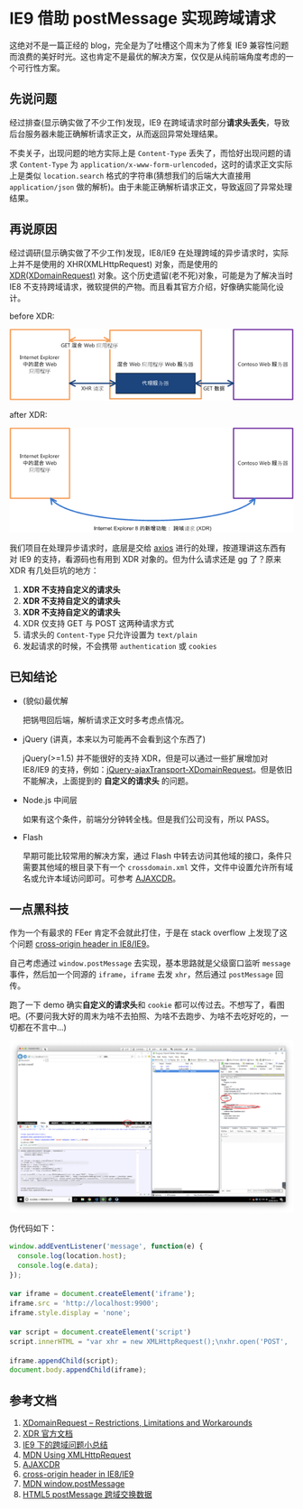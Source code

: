 # IE9 借助 postMessage 实现跨域请求

这绝对不是一篇正经的 blog，完全是为了吐槽这个周末为了修复 IE9 兼容性问题而浪费的美好时光。这也肯定不是最优的解决方案，仅仅是从纯前端角度考虑的一个可行性方案。

## 先说问题

经过排查(显示确实做了不少工作)发现，IE9 在跨域请求时部分**请求头丢失**，导致后台服务器未能正确解析请求正文，从而返回异常处理结果。

不卖关子，出现问题的地方实际上是 `Content-Type` 丢失了，而恰好出现问题的请求 `Content-Type` 为 `application/x-www-form-urlencoded`，这时的请求正文实际上是类似 `location.search` 格式的字符串(猜想我们的后端大大直接用 `application/json` 做的解析)。由于未能正确解析请求正文，导致返回了异常处理结果。

## 再说原因

经过调研(显示确实做了不少工作)发现，IE8/IE9 在处理跨域的异步请求时，实际上并不是使用的 XHR(XMLHttpRequest) 对象，而是使用的 [XDR(XDomainRequest)](https://msdn.microsoft.com/zh-cn/library/dd573303) 对象。这个历史遗留(老不死)对象，可能是为了解决当时 IE8 不支持跨域请求，微软提供的产物。而且看其官方介绍，好像确实能简化设计。

before XDR:

![xdr-before.](../assets/xdr-before.gif)

after XDR:

![xdr-after.](../assets/xdr-after.gif)

我们项目在处理异步请求时，底层是交给 [axios](https://github.com/axios/axios) 进行的处理，按道理讲这东西有对 IE9 的支持，看源码也有用到 XDR 对象的。但为什么请求还是 gg 了？原来 XDR 有几处巨坑的地方：

1. **XDR 不支持自定义的请求头**
1. **XDR 不支持自定义的请求头**
1. **XDR 不支持自定义的请求头**
1. XDR 仅支持 GET 与 POST 这两种请求方式
1. 请求头的 `Content-Type` 只允许设置为 `text/plain`
1. 发起请求的时候，不会携带 `authentication` 或 `cookies`

## 已知结论

- (貌似)最优解

  把锅甩回后端，解析请求正文时多考虑点情况。

- jQuery (讲真，本来以为可能再不会看到这个东西了)

  jQuery(>=1.5) 并不能很好的支持 XDR，但是可以通过一些扩展增加对 IE8/IE9 的支持，例如：[jQuery-ajaxTransport-XDomainRequest](https://github.com/MoonScript/jQuery-ajaxTransport-XDomainRequest)。但是依旧不能解决，上面提到的 **自定义的请求头** 的问题。

- Node.js 中间层

  如果有这个条件，前端分分钟转全栈。但是我们公司没有，所以 PASS。

- Flash

  早期可能比较常用的解决方案，通过 Flash 中转去访问其他域的接口，条件只需要其他域的根目录下有一个 `crossdomain.xml` 文件，文件中设置允许所有域名或允许本域访问即可。可参考 [AJAXCDR](http://zyan.cc/ajaxcdr/)。

## 一点黑科技

作为一个有最求的 FEer 肯定不会就此打住，于是在 stack overflow 上发现了这个问题 [cross-origin header in IE8/IE9](https://stackoverflow.com/questions/9652364/cross-origin-header-in-ie8-ie9)。

自己考虑通过 `window.postMessage` 去实现，基本思路就是父级窗口监听 `message` 事件，然后加一个同源的 `iframe`，`iframe` 去发 `xhr`，然后通过 `postMessage` 回传。

跑了一下 demo 确实**自定义的请求头**和 `cookie` 都可以传过去。不想写了，看图吧。(不要问我大好的周末为啥不去拍照、为啥不去跑步、为啥不去吃好吃的，一切都在不言中...)

![ie9-cros](../assets/ie9-cros.jpg)

伪代码如下：

```js
window.addEventListener('message', function(e) {
  console.log(location.host);
  console.log(e.data);
});

var iframe = document.createElement('iframe');
iframe.src = 'http://localhost:9900';
iframe.style.display = 'none';

var script = document.createElement('script')
script.innerHTML = "var xhr = new XMLHttpRequest();\nxhr.open('POST', 'http://localhost:9900/api/test');\nxhr.onload = (function (data) {\n  window.parent.postMessage(xhr.responseText, '*');\n});\nxhr.setRequestHeader('Content-Type', 'application/x-www-form-urlencoded');\nxhr.send('some data');\n";

iframe.appendChild(script);
document.body.appendChild(iframe);
```

## 参考文档

1. [XDomainRequest – Restrictions, Limitations and Workarounds](https://blogs.msdn.microsoft.com/ieinternals/2010/05/13/xdomainrequest-restrictions-limitations-and-workarounds/)
1. [XDR 官方文档](https://msdn.microsoft.com/zh-cn/library/dd573303)
1. [IE9 下的跨域问题小总结](https://segmentfault.com/a/1190000008686327)
1. [MDN Using XMLHttpRequest](https://developer.mozilla.org/en-US/docs/Web/API/XMLHttpRequest/Using_XMLHttpRequest)
1. [AJAXCDR](http://zyan.cc/ajaxcdr/)
1. [cross-origin header in IE8/IE9](https://stackoverflow.com/questions/9652364/cross-origin-header-in-ie8-ie9)
1. [MDN window.postMessage](https://developer.mozilla.org/en-US/docs/Web/API/Window/postMessage)
1. [HTML5 postMessage 跨域交换数据](https://www.cnblogs.com/zichi/p/4638096.html)
